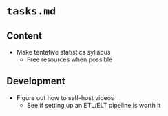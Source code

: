 # `tasks.md`

## Content

- Make tentative statistics syllabus
  - Free resources when possible

## Development

- Figure out how to self-host videos
  - See if setting up an ETL/ELT pipeline is worth it
